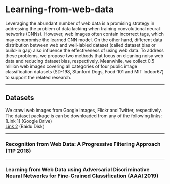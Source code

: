 # Learning-from-web-data
Leveraging the abundant number of web data is a promising strategy in addressing the problem of data lacking when training convolutional neural networks (CNNs). However, web images often contain incorrect tags, which may compromise the learned CNN model. On the other hand, different data distribution between web and well-labled dataset (called dataset bias or build-in gap) also influence the effectiveness of using web data. To address these problems, we propose two methods that focus on cleaning noisy web data and reducing dataset bias, respectively. Meanwhile, we collect 0.5 million web images covering all categories of four public image classification datasets (SD-198, Stanford Dogs, Food-101 and MIT Indoor67) to support the related research.

****
## Datasets
We crawl web images from Google Images, Flickr and Twitter, respectively.<br>
The dataset package is can be downloaded from any of the following links:<br>
[Link 1] (Google Drive)<br>
[Link 2](https://pan.baidu.com/s/1IwTgrGzmjPqy4A7UvgzTeA) (Baidu Disk)


****
### Recognition from Web Data: A Progressive Filtering Approach (TIP 2018)

****
### Learning from Web Data using Adversarial Discriminative Neural Networks for Fine-Grained Classification (AAAI 2019)
